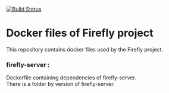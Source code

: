 [![Build Status](https://travis-ci.org/celian-garcia/docker-firefly.svg?branch=master)](https://travis-ci.org/celian-garcia/docker-firefly)
# Docker files of Firefly project

This repository contains docker files used by the Firefly project.

### firefly-server : 

Dockerfile containing dependencies of firefly-server. <br>
There is a folder by version of firefly-server.

